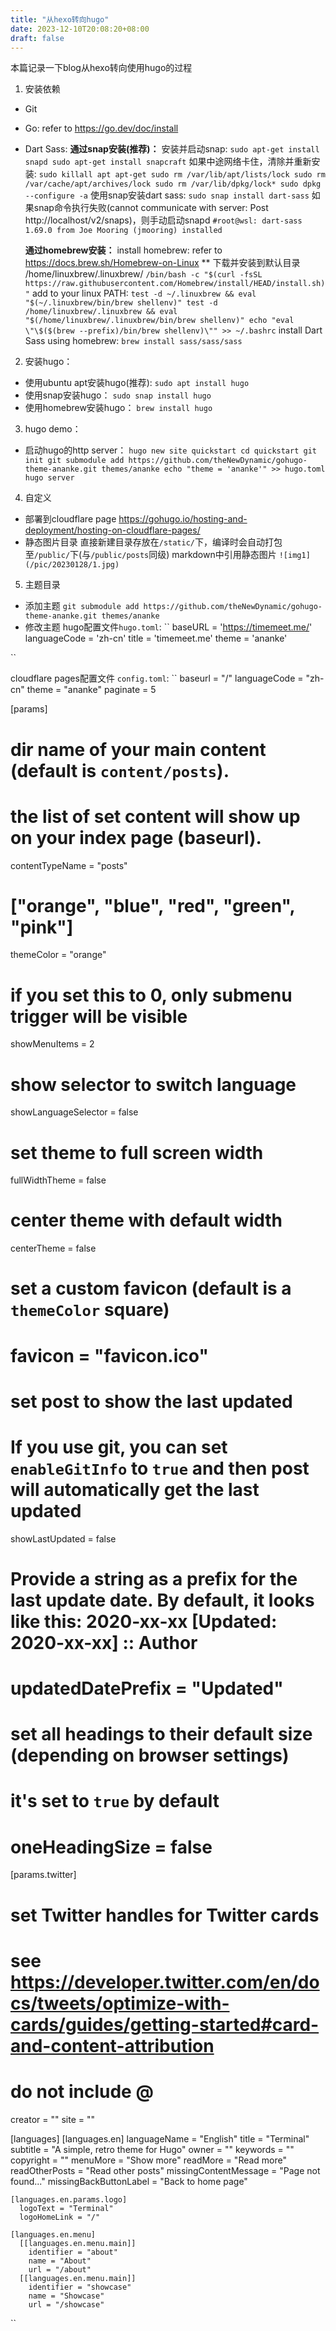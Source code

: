 ```yaml
---
title: "从hexo转向hugo"
date: 2023-12-10T20:08:20+08:00
draft: false
---
```


本篇记录一下blog从hexo转向使用hugo的过程

1. 安装依赖
* Git
* Go: refer to https://go.dev/doc/install
* Dart Sass:
	**通过snap安装(推荐)：**
	安装并启动snap:
	``
	sudo apt-get install snapd
	sudo apt-get install snapcraft
	``
	如果中途网络卡住，清除并重新安装:
	``
	sudo killall apt apt-get
	sudo rm /var/lib/apt/lists/lock
	sudo rm /var/cache/apt/archives/lock
	sudo rm /var/lib/dpkg/lock*
	sudo dpkg --configure -a
	``
	使用snap安装dart sass: 
	`sudo snap install dart-sass`
	如果snap命令执行失败(cannot communicate with server: Post http://localhost/v2/snaps)，则手动启动snapd
	``
	#root@wsl: dart-sass 1.69.0 from Joe Mooring (jmooring) installed
	``
		
	**通过homebrew安装：**
	install homebrew: refer to https://docs.brew.sh/Homebrew-on-Linux
		** 下载并安装到默认目录 /home/linuxbrew/.linuxbrew/
		`/bin/bash -c "$(curl -fsSL https://raw.githubusercontent.com/Homebrew/install/HEAD/install.sh)"`
	add to your linux PATH:
		``
		test -d ~/.linuxbrew && eval "$(~/.linuxbrew/bin/brew shellenv)"
		test -d /home/linuxbrew/.linuxbrew && eval "$(/home/linuxbrew/.linuxbrew/bin/brew shellenv)"
		echo "eval \"\$($(brew --prefix)/bin/brew shellenv)\"" >> ~/.bashrc
		``
	install Dart Sass using homebrew: `brew install sass/sass/sass`
	
2. 安装hugo：
* 使用ubuntu apt安装hugo(推荐):
	``
	sudo apt install hugo
	``
* 使用snap安装hugo：	
	``
	sudo snap install hugo
	``
* 使用homebrew安装hugo：
	``
	brew install hugo
	``

3. hugo demo：
* 启动hugo的http server：
``
hugo new site quickstart
cd quickstart
git init
git submodule add https://github.com/theNewDynamic/gohugo-theme-ananke.git themes/ananke
echo "theme = 'ananke'" >> hugo.toml
hugo server
``



4. 自定义
* 部署到cloudflare page
https://gohugo.io/hosting-and-deployment/hosting-on-cloudflare-pages/
* 静态图片目录
直接新建目录存放在`/static/`下，编译时会自动打包至`/public/`下(与`/public/posts`同级)
markdown中引用静态图片
``
![img1](/pic/20230128/1.jpg)
``

5. 主题目录
* 添加主题
``
git submodule add https://github.com/theNewDynamic/gohugo-theme-ananke.git themes/ananke
``
* 修改主题
hugo配置文件`hugo.toml`:
``
baseURL = 'https://timemeet.me/'
languageCode = 'zh-cn'
title = 'timemeet.me'
theme = 'ananke'

``

cloudflare pages配置文件 `config.toml`:
``
baseurl = "/"
languageCode = "zh-cn"
theme = "ananke"
paginate = 5

[params]
  # dir name of your main content (default is `content/posts`).
  # the list of set content will show up on your index page (baseurl).
  contentTypeName = "posts"

  # ["orange", "blue", "red", "green", "pink"]
  themeColor = "orange"

  # if you set this to 0, only submenu trigger will be visible
  showMenuItems = 2

  # show selector to switch language
  showLanguageSelector = false

  # set theme to full screen width
  fullWidthTheme = false

  # center theme with default width
  centerTheme = false

  # set a custom favicon (default is a `themeColor` square)
  # favicon = "favicon.ico"

  # set post to show the last updated
  # If you use git, you can set `enableGitInfo` to `true` and then post will automatically get the last updated
  showLastUpdated = false
  # Provide a string as a prefix for the last update date. By default, it looks like this: 2020-xx-xx [Updated: 2020-xx-xx] :: Author
  # updatedDatePrefix = "Updated"

  # set all headings to their default size (depending on browser settings)
  # it's set to `true` by default
  # oneHeadingSize = false

[params.twitter]
  # set Twitter handles for Twitter cards
  # see https://developer.twitter.com/en/docs/tweets/optimize-with-cards/guides/getting-started#card-and-content-attribution
  # do not include @
  creator = ""
  site = ""

[languages]
  [languages.en]
    languageName = "English"
    title = "Terminal"
    subtitle = "A simple, retro theme for Hugo"
    owner = ""
    keywords = ""
    copyright = ""
    menuMore = "Show more"
    readMore = "Read more"
    readOtherPosts = "Read other posts"
    missingContentMessage = "Page not found..."
    missingBackButtonLabel = "Back to home page"

    [languages.en.params.logo]
      logoText = "Terminal"
      logoHomeLink = "/"

    [languages.en.menu]
      [[languages.en.menu.main]]
        identifier = "about"
        name = "About"
        url = "/about"
      [[languages.en.menu.main]]
        identifier = "showcase"
        name = "Showcase"
        url = "/showcase"
``